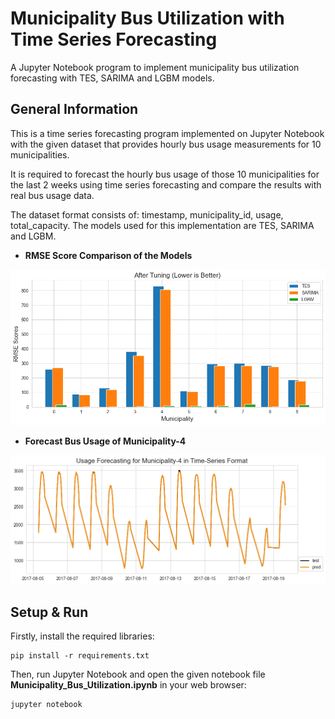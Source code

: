 # Municipality Bus Utilization with Time Series Forecasting
A Jupyter Notebook program to implement municipality bus utilization forecasting with TES, SARIMA and LGBM models.

## General Information
This is a time series forecasting program implemented on Jupyter Notebook with the given dataset that provides hourly bus usage measurements for 10 municipalities.

It is required to forecast the hourly bus usage of those 10 municipalities for the last 2 weeks using time series forecasting and compare the results with real bus usage data.

The dataset format consists of: timestamp, municipality_id, usage, total_capacity. The models used for this implementation are TES, SARIMA and LGBM. 

* **RMSE Score Comparison of the Models**
<img title="RMSE Score Comparison of the Models" src="https://github.com/firatkorkmaz/Time-Series-Forecasting-Bus-Utilization/blob/main/images/Compare_Models.png">

* **Forecast Bus Usage of Municipality-4**
<img title="Forecast Bus Usage of Municipality-4" src="https://github.com/firatkorkmaz/Time-Series-Forecasting-Bus-Utilization/blob/main/images/Forecast_Municip_4.png">

## Setup & Run
Firstly, install the required libraries:
```
pip install -r requirements.txt
```
Then, run Jupyter Notebook and open the given notebook file **Municipality_Bus_Utilization.ipynb** in your web browser:
```
jupyter notebook
```
